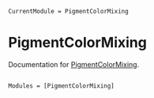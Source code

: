 ```@meta
CurrentModule = PigmentColorMixing
```

# PigmentColorMixing

Documentation for [PigmentColorMixing](https://github.com/asinghvi17/PigmentColorMixing.jl).

```@index
```

```@autodocs
Modules = [PigmentColorMixing]
```

